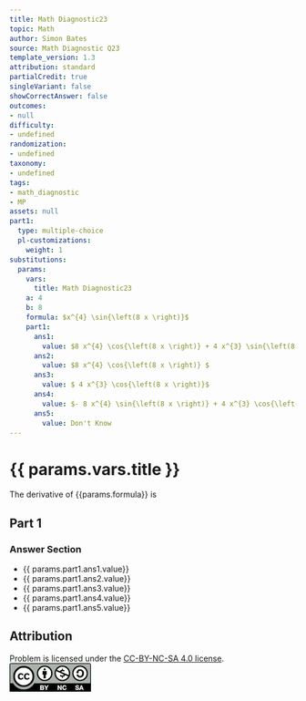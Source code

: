 ```yaml
---
title: Math Diagnostic23
topic: Math
author: Simon Bates
source: Math Diagnostic Q23
template_version: 1.3
attribution: standard
partialCredit: true
singleVariant: false
showCorrectAnswer: false
outcomes:
- null
difficulty:
- undefined
randomization:
- undefined
taxonomy:
- undefined
tags:
- math_diagnostic
- MP
assets: null
part1:
  type: multiple-choice
  pl-customizations:
    weight: 1
substitutions:
  params:
    vars:
      title: Math Diagnostic23
    a: 4
    b: 8
    formula: $x^{4} \sin{\left(8 x \right)}$
    part1:
      ans1:
        value: $8 x^{4} \cos{\left(8 x \right)} + 4 x^{3} \sin{\left(8 x \right)}$
      ans2:
        value: $8 x^{4} \cos{\left(8 x \right)} $
      ans3:
        value: $ 4 x^{3} \cos{\left(8 x \right)}$
      ans4:
        value: $- 8 x^{4} \sin{\left(8 x \right)} + 4 x^{3} \cos{\left(8 x \right)}$
      ans5:
        value: Don't Know
---
```

# {{ params.vars.title }}
The derivative of {{params.formula}} is

## Part 1

### Answer Section

- {{ params.part1.ans1.value}}
- {{ params.part1.ans2.value}}
- {{ params.part1.ans3.value}}
- {{ params.part1.ans4.value}}
- {{ params.part1.ans5.value}}

## Attribution

Problem is licensed under the [CC-BY-NC-SA 4.0 license](https://creativecommons.org/licenses/by-nc-sa/4.0/).<br> ![The Creative Commons 4.0 license requiring attribution-BY, non-commercial-NC, and share-alike-SA license.](https://raw.githubusercontent.com/firasm/bits/master/by-nc-sa.png)